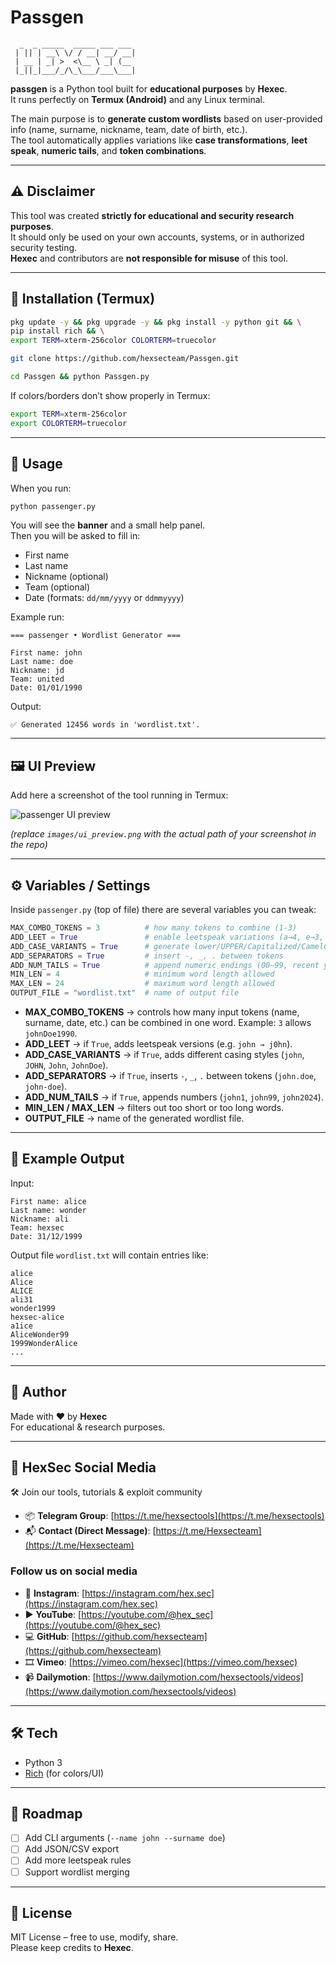 # Passgen

```
  _  _ _____  _____ ___ ___ 
 | || | __\ \/ / __| __/ __|
 | __ | _| >  <\__ \ _| (__ 
 |_||_|___/_/\_\___/___\___|
```

**passgen** is a Python tool built for **educational purposes** by **Hexec**.  
It runs perfectly on **Termux (Android)** and any Linux terminal.  

The main purpose is to **generate custom wordlists** based on user-provided info (name, surname, nickname, team, date of birth, etc.).  
The tool automatically applies variations like **case transformations**, **leet speak**, **numeric tails**, and **token combinations**.

---

## ⚠️ Disclaimer
This tool was created **strictly for educational and security research purposes**.  
It should only be used on your own accounts, systems, or in authorized security testing.  
**Hexec** and contributors are **not responsible for misuse** of this tool.

---

## 📲 Installation (Termux)

```bash
pkg update -y && pkg upgrade -y && pkg install -y python git && \
pip install rich && \
export TERM=xterm-256color COLORTERM=truecolor
```
```bash
git clone https://github.com/hexsecteam/Passgen.git
```
```bash
cd Passgen && python Passgen.py
```

If colors/borders don’t show properly in Termux:
```bash
export TERM=xterm-256color
export COLORTERM=truecolor
```

---

## 🚀 Usage

When you run:

```bash
python passenger.py
```

You will see the **banner** and a small help panel.  
Then you will be asked to fill in:

- First name
- Last name
- Nickname (optional)
- Team (optional)
- Date (formats: `dd/mm/yyyy` or `ddmmyyyy`)

Example run:

```
=== passenger • Wordlist Generator ===

First name: john
Last name: doe
Nickname: jd
Team: united
Date: 01/01/1990
```

Output:

```
✅ Generated 12456 words in 'wordlist.txt'.
```

---

## 🖼️ UI Preview

Add here a screenshot of the tool running in Termux:

![passenger UI preview](Screenshot_20250819_163855_Termux.jpg)

*(replace `images/ui_preview.png` with the actual path of your screenshot in the repo)*

---

## ⚙️ Variables / Settings

Inside `passenger.py` (top of file) there are several variables you can tweak:

```python
MAX_COMBO_TOKENS = 3          # how many tokens to combine (1-3)
ADD_LEET = True               # enable leetspeak variations (a→4, e→3, s→5, etc.)
ADD_CASE_VARIANTS = True      # generate lower/UPPER/Capitalized/CamelCase
ADD_SEPARATORS = True         # insert -, _, . between tokens
ADD_NUM_TAILS = True          # append numeric endings (00–99, recent years)
MIN_LEN = 4                   # minimum word length allowed
MAX_LEN = 24                  # maximum word length allowed
OUTPUT_FILE = "wordlist.txt"  # name of output file
```

- **MAX_COMBO_TOKENS** → controls how many input tokens (name, surname, date, etc.) can be combined in one word. Example: `3` allows `johnDoe1990`.  
- **ADD_LEET** → if `True`, adds leetspeak versions (e.g. `john → j0hn`).  
- **ADD_CASE_VARIANTS** → if `True`, adds different casing styles (`john`, `JOHN`, `John`, `JohnDoe`).  
- **ADD_SEPARATORS** → if `True`, inserts `-`, `_`, `.` between tokens (`john.doe`, `john-doe`).  
- **ADD_NUM_TAILS** → if `True`, appends numbers (`john1`, `john99`, `john2024`).  
- **MIN_LEN / MAX_LEN** → filters out too short or too long words.  
- **OUTPUT_FILE** → name of the generated wordlist file.  

---

## 📸 Example Output

Input:
```
First name: alice
Last name: wonder
Nickname: ali
Team: hexsec
Date: 31/12/1999
```

Output file `wordlist.txt` will contain entries like:

```
alice
Alice
ALICE
ali31
wonder1999
hexsec-alice
a1ice
AliceWonder99
1999WonderAlice
...
```

---

## 👤 Author

Made with ❤️ by **Hexec**  
For educational & research purposes.

---

## 🔗 HexSec Social Media

🛠️ Join our tools, tutorials & exploit community  

- 📦 **Telegram Group**: [https://t.me/hexsectools](https://t.me/hexsectools)  
- 📬 **Contact (Direct Message)**: [https://t.me/Hexsecteam](https://t.me/Hexsecteam)  

### Follow us on social media
- 📸 **Instagram**: [https://instagram.com/hex.sec](https://instagram.com/hex.sec)  
- ▶️ **YouTube**: [https://youtube.com/@hex_sec](https://youtube.com/@hex_sec)  
- 💻 **GitHub**: [https://github.com/hexsecteam](https://github.com/hexsecteam)  
- 🎞️ **Vimeo**: [https://vimeo.com/hexsec](https://vimeo.com/hexsec)  
- 📹 **Dailymotion**: [https://www.dailymotion.com/hexsectools/videos](https://www.dailymotion.com/hexsectools/videos)  

---

## 🛠️ Tech

- Python 3  
- [Rich](https://github.com/Textualize/rich) (for colors/UI)  

---

## 🧩 Roadmap

- [ ] Add CLI arguments (`--name john --surname doe`)  
- [ ] Add JSON/CSV export  
- [ ] Add more leetspeak rules  
- [ ] Support wordlist merging  

---

## 📜 License

MIT License – free to use, modify, share.  
Please keep credits to **Hexec**.
